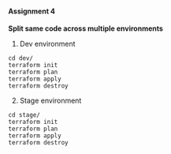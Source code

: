 #### Assignment 4

**Split same code across multiple environments**

1. Dev environment
```
cd dev/
terraform init
terraform plan
terraform apply
terraform destroy
```
2. Stage environment
```
cd stage/
terraform init
terraform plan
terraform apply
terraform destroy
```
